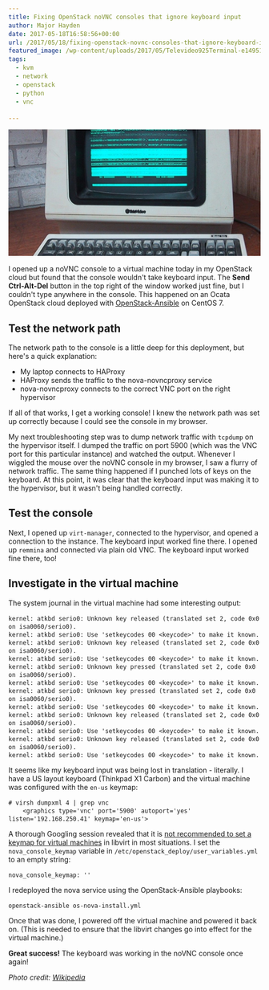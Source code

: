 ```yaml
---
title: Fixing OpenStack noVNC consoles that ignore keyboard input
author: Major Hayden
date: 2017-05-18T16:58:56+00:00
url: /2017/05/18/fixing-openstack-novnc-consoles-that-ignore-keyboard-input/
featured_image: /wp-content/uploads/2017/05/Televideo925Terminal-e1495126632469.jpg
tags:
  - kvm
  - network
  - openstack
  - python
  - vnc

---
```

![1]

I opened up a noVNC console to a virtual machine today in my OpenStack cloud but found that the console wouldn't take keyboard input. The **Send Ctrl-Alt-Del** button in the top right of the window worked just fine, but I couldn't type anywhere in the console. This happened on an Ocata OpenStack cloud deployed with [OpenStack-Ansible][2] on CentOS 7.

## Test the network path

The network path to the console is a little deep for this deployment, but here's a quick explanation:

  * My laptop connects to HAProxy
  * HAProxy sends the traffic to the nova-novncproxy service
  * nova-novncproxy connects to the correct VNC port on the right hypervisor

If all of that works, I get a working console! I knew the network path was set up correctly because I could see the console in my browser.

My next troubleshooting step was to dump network traffic with `tcpdump` on the hypervisor itself. I dumped the traffic on port 5900 (which was the VNC port for this particular instance) and watched the output. Whenever I wiggled the mouse over the noVNC console in my browser, I saw a flurry of network traffic. The same thing happened if I punched lots of keys on the keyboard. At this point, it was clear that the keyboard input was making it to the hypervisor, but it wasn't being handled correctly.

## Test the console

Next, I opened up `virt-manager`, connected to the hypervisor, and opened a connection to the instance. The keyboard input worked fine there. I opened up `remmina` and connected via plain old VNC. The keyboard input worked fine there, too!

## Investigate in the virtual machine

The system journal in the virtual machine had some interesting output:

```
kernel: atkbd serio0: Unknown key released (translated set 2, code 0x0 on isa0060/serio0).
kernel: atkbd serio0: Use 'setkeycodes 00 <keycode>' to make it known.
kernel: atkbd serio0: Unknown key released (translated set 2, code 0x0 on isa0060/serio0).
kernel: atkbd serio0: Use 'setkeycodes 00 <keycode>' to make it known.
kernel: atkbd serio0: Unknown key pressed (translated set 2, code 0x0 on isa0060/serio0).
kernel: atkbd serio0: Use 'setkeycodes 00 <keycode>' to make it known.
kernel: atkbd serio0: Unknown key pressed (translated set 2, code 0x0 on isa0060/serio0).
kernel: atkbd serio0: Use 'setkeycodes 00 <keycode>' to make it known.
kernel: atkbd serio0: Unknown key released (translated set 2, code 0x0 on isa0060/serio0).
kernel: atkbd serio0: Use 'setkeycodes 00 <keycode>' to make it known.
kernel: atkbd serio0: Unknown key released (translated set 2, code 0x0 on isa0060/serio0).
kernel: atkbd serio0: Use 'setkeycodes 00 <keycode>' to make it known.
```


It seems like my keyboard input was being lost in translation - literally. I have a US layout keyboard (Thinkpad X1 Carbon) and the virtual machine was configured with the `en-us` keymap:

```
# virsh dumpxml 4 | grep vnc
    <graphics type='vnc' port='5900' autoport='yes' listen='192.168.250.41' keymap='en-us'>
```


A thorough Googling session revealed that it is [not recommended to set a keymap for virtual machines][3] in libvirt in most situations. I set the `nova_console_keymap` variable in `/etc/openstack_deploy/user_variables.yml` to an empty string:

```
nova_console_keymap: ''
```


I redeployed the nova service using the OpenStack-Ansible playbooks:

```
openstack-ansible os-nova-install.yml
```


Once that was done, I powered off the virtual machine and powered it back on. (This is needed to ensure that the libvirt changes go into effect for the virtual machine.)

**Great success!** The keyboard was working in the noVNC console once again!

_Photo credit: [Wikipedia][4]_

 [1]: /wp-content/uploads/2017/05/Televideo925Terminal-e1495126632469.jpg
 [2]: https://github.com/openstack/openstack-ansible
 [3]: https://github.com/novnc/noVNC/issues/666#issuecomment-248303186
 [4]: https://commons.wikimedia.org/wiki/File:Televideo925Terminal.jpg
